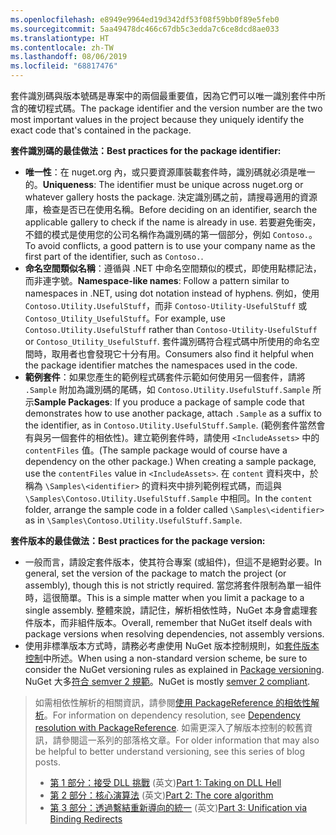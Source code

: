 ```yaml
---
ms.openlocfilehash: e8949e9964ed19d342df53f08f59bb0f89e5feb0
ms.sourcegitcommit: 5aa49478dc466c67db5c3edda7c6ce8dcd8ae033
ms.translationtype: HT
ms.contentlocale: zh-TW
ms.lasthandoff: 08/06/2019
ms.locfileid: "68817476"
---
```

<span data-ttu-id="e6bf7-101">套件識別碼與版本號碼是專案中的兩個最重要值，因為它們可以唯一識別套件中所含的確切程式碼。</span><span class="sxs-lookup"><span data-stu-id="e6bf7-101">The package identifier and the version number are the two most important values in the project because they uniquely identify the exact code that's contained in the package.</span></span>

<span data-ttu-id="e6bf7-102">**套件識別碼的最佳做法：**</span><span class="sxs-lookup"><span data-stu-id="e6bf7-102">**Best practices for the package identifier:**</span></span>

- <span data-ttu-id="e6bf7-103">**唯一性**：在 nuget.org 內，或只要資源庫裝載套件時，識別碼就必須是唯一的。</span><span class="sxs-lookup"><span data-stu-id="e6bf7-103">**Uniqueness**: The identifier must be unique across nuget.org or whatever gallery hosts the package.</span></span> <span data-ttu-id="e6bf7-104">決定識別碼之前，請搜尋適用的資源庫，檢查是否已在使用名稱。</span><span class="sxs-lookup"><span data-stu-id="e6bf7-104">Before deciding on an identifier, search the applicable gallery to check if the name is already in use.</span></span> <span data-ttu-id="e6bf7-105">若要避免衝突，不錯的模式是使用您的公司名稱作為識別碼的第一個部分，例如 `Contoso.`。</span><span class="sxs-lookup"><span data-stu-id="e6bf7-105">To avoid conflicts, a good pattern is to use your company name as the first part of the identifier, such as `Contoso.`.</span></span>
- <span data-ttu-id="e6bf7-106">**命名空間類似名稱**：遵循與 .NET 中命名空間類似的模式，即使用點標記法，而非連字號。</span><span class="sxs-lookup"><span data-stu-id="e6bf7-106">**Namespace-like names**: Follow a pattern similar to namespaces in .NET, using dot notation instead of hyphens.</span></span> <span data-ttu-id="e6bf7-107">例如，使用 `Contoso.Utility.UsefulStuff`，而非 `Contoso-Utility-UsefulStuff` 或 `Contoso_Utility_UsefulStuff`。</span><span class="sxs-lookup"><span data-stu-id="e6bf7-107">For example, use `Contoso.Utility.UsefulStuff` rather than `Contoso-Utility-UsefulStuff` or `Contoso_Utility_UsefulStuff`.</span></span> <span data-ttu-id="e6bf7-108">套件識別碼符合程式碼中所使用的命名空間時，取用者也會發現它十分有用。</span><span class="sxs-lookup"><span data-stu-id="e6bf7-108">Consumers also find it helpful when the package identifier matches the namespaces used in the code.</span></span>
- <span data-ttu-id="e6bf7-109">**範例套件**：如果您產生的範例程式碼套件示範如何使用另一個套件，請將 `.Sample` 附加為識別碼的尾碼，如 `Contoso.Utility.UsefulStuff.Sample` 所示</span><span class="sxs-lookup"><span data-stu-id="e6bf7-109">**Sample Packages**: If you produce a package of sample code that demonstrates how to use another package, attach `.Sample` as a suffix to the identifier, as in `Contoso.Utility.UsefulStuff.Sample`.</span></span> <span data-ttu-id="e6bf7-110">(範例套件當然會有與另一個套件的相依性)。建立範例套件時，請使用 `<IncludeAssets>` 中的 `contentFiles` 值。</span><span class="sxs-lookup"><span data-stu-id="e6bf7-110">(The sample package would of course have a dependency on the other package.) When creating a sample package, use the `contentFiles` value in `<IncludeAssets>`.</span></span> <span data-ttu-id="e6bf7-111">在 `content` 資料夾中，於稱為 `\Samples\<identifier>` 的資料夾中排列範例程式碼，而這與 `\Samples\Contoso.Utility.UsefulStuff.Sample` 中相同。</span><span class="sxs-lookup"><span data-stu-id="e6bf7-111">In the `content` folder, arrange the sample code in a folder called `\Samples\<identifier>` as in `\Samples\Contoso.Utility.UsefulStuff.Sample`.</span></span>

<span data-ttu-id="e6bf7-112">**套件版本的最佳做法：**</span><span class="sxs-lookup"><span data-stu-id="e6bf7-112">**Best practices for the package version:**</span></span>

- <span data-ttu-id="e6bf7-113">一般而言，請設定套件版本，使其符合專案 (或組件)，但這不是絕對必要。</span><span class="sxs-lookup"><span data-stu-id="e6bf7-113">In general, set the version of the package to match the project (or assembly), though this is not strictly required.</span></span> <span data-ttu-id="e6bf7-114">當您將套件限制為單一組件時，這很簡單。</span><span class="sxs-lookup"><span data-stu-id="e6bf7-114">This is a simple matter when you limit a package to a single assembly.</span></span> <span data-ttu-id="e6bf7-115">整體來說，請記住，解析相依性時，NuGet 本身會處理套件版本，而非組件版本。</span><span class="sxs-lookup"><span data-stu-id="e6bf7-115">Overall, remember that NuGet itself deals with package versions when resolving dependencies, not assembly versions.</span></span>
- <span data-ttu-id="e6bf7-116">使用非標準版本方式時，請務必考慮使用 NuGet 版本控制規則，如[套件版本控制](../../reference/package-versioning.md)中所述。</span><span class="sxs-lookup"><span data-stu-id="e6bf7-116">When using a non-standard version scheme, be sure to consider the NuGet versioning rules as explained in [Package versioning](../../reference/package-versioning.md).</span></span> <span data-ttu-id="e6bf7-117">NuGet 大多[符合 semver 2 規範](../../reference/package-versioning.md#semantic-versioning-200)。</span><span class="sxs-lookup"><span data-stu-id="e6bf7-117">NuGet is mostly [semver 2 compliant](../../reference/package-versioning.md#semantic-versioning-200).</span></span>

> <span data-ttu-id="e6bf7-118">如需相依性解析的相關資訊，請參閱[使用 PackageReference 的相依性解析](../../consume-packages/dependency-resolution.md#dependency-resolution-with-packagereference)。</span><span class="sxs-lookup"><span data-stu-id="e6bf7-118">For information on dependency resolution, see [Dependency resolution with PackageReference](../../consume-packages/dependency-resolution.md#dependency-resolution-with-packagereference).</span></span> <span data-ttu-id="e6bf7-119">如需更深入了解版本控制的較舊資訊，請參閱這一系列的部落格文章。</span><span class="sxs-lookup"><span data-stu-id="e6bf7-119">For older information that may also be helpful to better understand versioning, see this series of blog posts.</span></span>
>
> - <span data-ttu-id="e6bf7-120">[第 1 部分：接受 DLL 挑戰](http://blog.davidebbo.com/2011/01/nuget-versioning-part-1-taking-on-dll.html) \(英文\)</span><span class="sxs-lookup"><span data-stu-id="e6bf7-120">[Part 1: Taking on DLL Hell](http://blog.davidebbo.com/2011/01/nuget-versioning-part-1-taking-on-dll.html)</span></span>
> - <span data-ttu-id="e6bf7-121">[第 2 部分：核心演算法](http://blog.davidebbo.com/2011/01/nuget-versioning-part-2-core-algorithm.html) \(英文\)</span><span class="sxs-lookup"><span data-stu-id="e6bf7-121">[Part 2: The core algorithm](http://blog.davidebbo.com/2011/01/nuget-versioning-part-2-core-algorithm.html)</span></span>
> - <span data-ttu-id="e6bf7-122">[第 3 部分：透過繫結重新導向的統一](http://blog.davidebbo.com/2011/01/nuget-versioning-part-3-unification-via.html) \(英文\)</span><span class="sxs-lookup"><span data-stu-id="e6bf7-122">[Part 3: Unification via Binding Redirects](http://blog.davidebbo.com/2011/01/nuget-versioning-part-3-unification-via.html)</span></span>